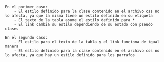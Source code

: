 


    En el porimer caso:
        - El estilo definido para la clase contenido en el archivo css no lo afecta, ya que la misma tiene un estilo definido en su etiqueta
        - El texto de la tabla asume el estilo definido para *
        - El link cambia su estilo dependiendo de su estado con pseudo clases
    
    En el segundo caso:
        - El estilo para el texto de la tabla y el link funciona de igual manera
        - El estilo definido para la clase contenido en el archivo css no lo afecta, ya que hay un estilo definido para los parrafos 